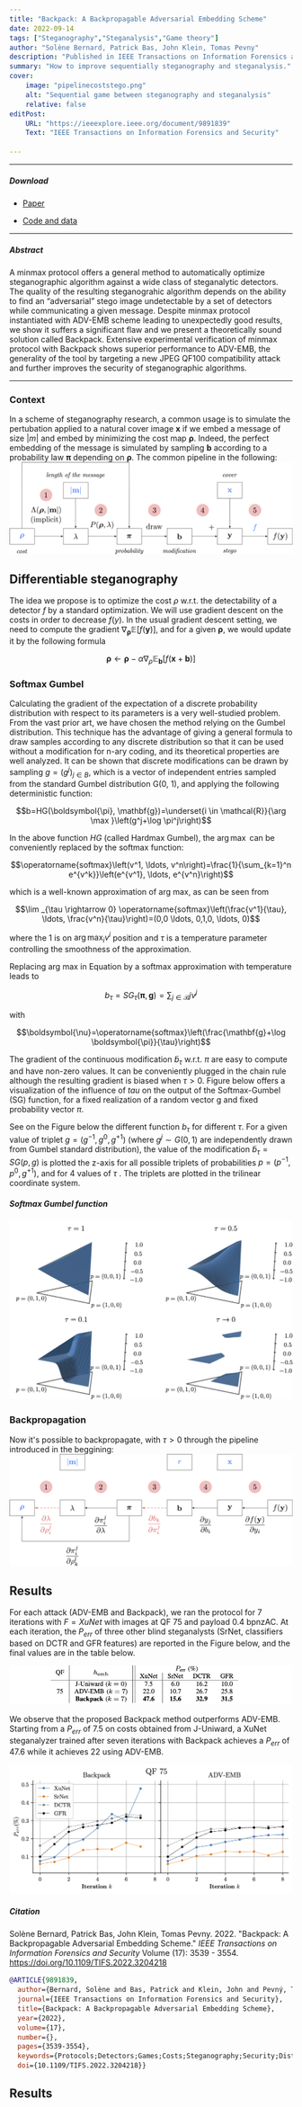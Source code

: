 ```yaml
---
title: "Backpack: A Backpropagable Adversarial Embedding Scheme" 
date: 2022-09-14
tags: ["Steganography","Steganalysis","Game theory"]
author: "Solène Bernard, Patrick Bas, John Klein, Tomas Pevny"
description: "Published in IEEE Transactions on Information Forensics and Security, 2022." 
summary: "How to improve sequentially steganography and steganalysis." 
cover:
    image: "pipelinecoststego.png"
    alt: "Sequential game between steganography and steganalysis"
    relative: false
editPost:
    URL: "https://ieeexplore.ieee.org/document/9891839"
    Text: "IEEE Transactions on Information Forensics and Security"

---
```


---

##### Download

+ [Paper](paper.pdf)
<!-- + [Online appendix](appendix1.pdf) -->
+ [Code and data](https://gitlab.univ-lille.fr/solene.bernard/backpack)

---

##### Abstract

A minmax protocol offers a general method to automatically optimize steganographic algorithm against a wide class of steganalytic detectors. The quality of the resulting steganograhic algorithm depends on the ability to find an “adversarial” stego image undetectable by a set of detectors while communicating a given message. Despite minmax protocol instantiated with ADV-EMB scheme leading to unexpectedly good results, we show it suffers a significant flaw and we present a theoretically sound solution called Backpack. Extensive experimental verification of minmax protocol with Backpack shows superior performance to ADV-EMB, the generality of the tool by targeting a new JPEG QF100 compatibility attack and further improves the security of steganographic algorithms.

---
### Context

In a scheme of steganography research, a common usage is to simulate the pertubation applied to a natural cover image  $\mathbf{x}$ if we embed a message of size $|m|$ and embed by minimizing the cost map $\mathbf{\rho}$. Indeed, the perfect embedding of the message is simulated  by sampling $\mathbf{b}$ according to a probability law $\mathbf{\pi}$ depending on $\mathbf{\rho}$. The common pipeline in the following:
![](pipelinecoststego.png)



## Differentiable steganography

The idea we propose is to optimize the cost $\rho$ w.r.t. the detectability of a detector $f$ by a standard optimization. We will use gradient descent on the costs in order to decrease
$f(y)$. In the usual gradient descent setting, we need to compute the gradient $\nabla_{\boldsymbol{\rho}} \mathbb{E}[f(\mathbf{y})]$, and for a given  $\boldsymbol{\rho}$, we would update it by the following formula
<!-- 
$$\boldsymbol{\rho} \leftarrow \boldsymbol{\rho} - \alpha \nabla_\rho \mathbb{E}_{\mathbf{b} \sim P_{\mathbf{b}}(. | \boldsymbol{\rho}, \lambda)}[f(\mathbf{x}+\mathbf{b})]$$ -->

$$\boldsymbol{\rho} \leftarrow \boldsymbol{\rho} - \alpha \nabla_\rho \mathbb{E}_{\mathbf{b}}[f(\mathbf{x}+\mathbf{b})]$$

### Softmax Gumbel
Calculating the gradient of the expectation of a discrete probability distribution with respect to its parameters is a very well-studied problem. From the vast prior art, we have chosen the method relying on the Gumbel distribution. This technique has the advantage
of giving a general formula to draw samples according to any discrete distribution so that it can be used without a modification for n-ary coding, and its theoretical properties
are well analyzed. It can be shown that discrete modifications can be drawn by sampling $g = (g^j)_{j\in B}$, which is a vector of independent entries sampled from the standard Gumbel distribution G(0, 1), and applying the following deterministic function:

$$b=HG(\boldsymbol{\pi}, \mathbf{g})=\underset{i \in \mathcal{R}}{\arg \max }\left(g^j+\log \pi^j\right)$$

In the above function $HG$ (called Hardmax Gumbel), the $\arg \max$ can be conveniently replaced by the softmax function:

$$\operatorname{softmax}\left(v^1, \ldots, v^n\right)=\frac{1}{\sum_{k=1}^n e^{v^k}}\left(e^{v^1}, \ldots, e^{v^n}\right)$$

which is a well-known approximation of arg max, as can be seen from 

$$\lim _{\tau \rightarrow 0} \operatorname{softmax}\left(\frac{v^1}{\tau}, \ldots, \frac{v^n}{\tau}\right)=(0,0 \ldots, 0,1,0, \ldots, 0)$$

where the $1$ is on $\arg\max_i v^i$ position and $\tau$ is a temperature parameter controlling the smoothness of the approximation.

Replacing arg max in Equation by a softmax approximation with temperature leads to 

<!-- $$\tilde{b}_\tau = SG_\tau(\boldsymbol{\pi}, \mathbf{g})=\sum_{j \in \mathcal{B}} j \nu^j \text { with } \boldsymbol{\nu}=\operatorname{softmax}\left(\frac{\mathbf{g}+\log \boldsymbol{\pi}}{\tau}\right)$$ -->

$$b_\tau = SG_\tau(\boldsymbol{\pi}, \mathbf{g})=\sum_{j \in \mathcal{B}} j \nu^j$$

with 

$$\boldsymbol{\nu}=\operatorname{softmax}\left(\frac{\mathbf{g}+\log \boldsymbol{\pi}}{\tau}\right)$$

The gradient of the continuous modification $\tilde{b}_\tau$ w.r.t. $\pi$ are
easy to compute and have non-zero values. It can be conveniently plugged in the chain rule although the resulting gradient is biased when $\tau > 0$. Figure below offers a visualization of the influence of $tau$ on the output of the Softmax-Gumbel (SG) function, for a fixed realization of a random vector g and fixed probability vector $\pi$.

See on the Figure below the different function $b_{\tau}$ for different $\tau$. For a given value of triplet $g = (g^{−1}, g^{0}, g^{+1})$ (where $g^j ∼ G(0, 1)$ are independently drawn from Gumbel standard distribution), the value of the modification $\tilde{b}_{\tau} = SG(p, g)$ is plotted the z-axis for all possible triplets of probabilities $p = (p^{−1}, p^{0}, g^{+1})$, and for 4 values of $\tau$ . The triplets are plotted in the trilinear coordinate system.

##### Softmax Gumbel function 
![](ternarychanges_softmaxgumbel.png)


### Backpropagation

Now it's possible to backpropagate, with $\tau>0$ through the pipeline introduced in the beggining:
![](pipelineback.png)

## Results

For each attack (ADV-EMB and Backpack), we ran the protocol for 7 iterations with $F = {XuNet}$ with images at QF 75 and payload 0.4 bpnzAC. At each iteration, the $P_{err}$ of three other blind steganalysts (SrNet, classifiers based on DCTR and GFR features) are reported in the Figure below, and the final values are in the table below.

![](table.png)

We observe that the proposed Backpack method outperforms ADV-EMB. Starting from a $P_{err}$ of $7.5%$ on costs obtained from J-Uniward, a XuNet steganalyzer trained after seven iterations with Backpack achieves a $P_{err}$ of $47.6%$ while
it achieves $22%$ using ADV-EMB.

![](pe_protocol_comparison_75.png)



<!-- #### Pseudo code for the proposed procedure

![](pseudocode.png) -->

<!-- ---

## Backpack: BACKPropagable attACK

![](pe_protocol.png)

--- -->

##### Citation

Solène Bernard, Patrick Bas, John Klein, Tomas Pevny. 2022. "Backpack: A Backpropagable Adversarial Embedding Scheme." *IEEE Transactions on Information Forensics and Security* Volume (17): 3539 - 3554. https://doi.org/10.1109/TIFS.2022.3204218

```BibTeX
@ARTICLE{9891839,
  author={Bernard, Solène and Bas, Patrick and Klein, John and Pevný, Tomáš},
  journal={IEEE Transactions on Information Forensics and Security}, 
  title={Backpack: A Backpropagable Adversarial Embedding Scheme}, 
  year={2022},
  volume={17},
  number={},
  pages={3539-3554},
  keywords={Protocols;Detectors;Games;Costs;Steganography;Security;Distortion;Steganography;steganalysis;distortion function;adversarial attacks},
  doi={10.1109/TIFS.2022.3204218}}
```

## Results


<!-- 
---

##### Related material

+ [Presentation slides](presentation1.pdf)
+ [Dissertation title](https://escholarship.org/uc/item/7jr3m96r) – PhD dissertation on which this paper is based.
+ [Column title](https://cep.lse.ac.uk/pubs/download/cp365.pdf) – Nontechnical column describing the paper. -->

